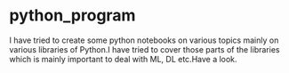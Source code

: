# python_program
I have tried to create some python notebooks on various topics mainly on various libraries of Python.I have tried to cover those parts of the libraries which is mainly important to deal with ML, DL etc.Have a look.

